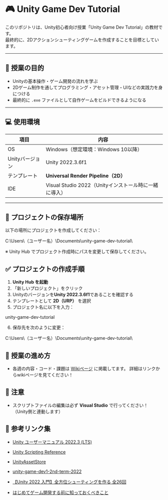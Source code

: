 # 🎮 Unity Game Dev Tutorial

このリポジトリは、Unity初心者向け授業「Unity Game Dev Tutorial」の教材です。  
最終的に、2Dアクションシューティングゲームを作成することを目標としています。

---

## 🏁 授業の目的

- Unityの基本操作・ゲーム開発の流れを学ぶ
- 2Dゲーム制作を通してプログラミング・アセット管理・UIなどの実践力を身につける
- 最終的に `.exe` ファイルとして自作ゲームをビルドできるようになる

---

## 💻 使用環境

| 項目 | 内容 |
|------|------|
| OS | Windows（想定環境：Windows 10以降） |
| Unityバージョン | Unity 2022.3.6f1 |
| テンプレート | **Universal Render Pipeline（2D）** |
| IDE | Visual Studio 2022（Unityインストール時に一緒に導入） |

---

## 📂 プロジェクトの保存場所

以下の場所にプロジェクトを作成してください：

C:\Users\（ユーザー名）\Documents\unity-game-dev-tutorial\

※ Unity Hub でプロジェクト作成時にパスを変更して保存してください。


## ✅ プロジェクトの作成手順

1. **Unity Hub を起動**
2. 「新しいプロジェクト」をクリック
3. Unityのバージョンを**Unity 2022.3.6f1**であることを確認する
4. テンプレートとして **2D（URP）** を選択
5. プロジェクト名に以下を入力：

  unity-game-dev-tutorial

6. 保存先を次のように変更：

  C:\Users\（ユーザー名）\Documents\unity-game-dev-tutorial\


## 🧭 授業の進め方

- 各週の内容・コード・課題は [Wikiページ](https://github.com/ユーザー名/unity-game-dev-tutorial/wiki) に掲載してます。
  詳細はリンクからwikiページを見てください！

## 📌 注意

- スクリプトファイルの編集は必ず **Visual Studio** で行ってください！（Unity側と連動します）

## 🔗 参考リンク集

- [Unity ユーザーマニュアル 2022.3 (LTS)](https://docs.unity3d.com/ja/current/Manual/UnityManual.html)
- [Unity Scripting Reference](https://docs.unity3d.com/ja/2022.3/ScriptReference/index.html)
- [UnityAssetStore](https://assetstore.unity.com/)

- [unity-game-dev1-2nd-term-2022](https://github.com/dsuz/unity-game-dev1-2nd-term-2022/wiki)
- [【Unity 2022 入門】全方位シューティングを作る 全26回](https://baba-s.hatenablog.com/entry/2018/04/01/19000) 
- [はじめてゲーム開発する前に知っておくべきこと](https://tsubakit1.hateblo.jp/entry/2018/07/30/223410)

  





